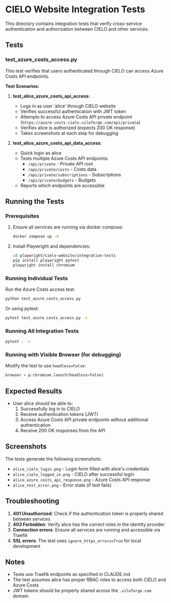 # CIELO Website Integration Tests

This directory contains integration tests that verify cross-service authentication and authorization between CIELO and other services.

## Tests

### test_azure_costs_access.py

This test verifies that users authenticated through CIELO can access Azure Costs API endpoints.

**Test Scenarios:**
1. **test_alice_azure_costs_api_access**: 
   - Logs in as user 'alice' through CIELO website
   - Verifies successful authentication with JWT token
   - Attempts to access Azure Costs API private endpoint (`https://azure-costs.cielo.viloforge.com/api/private`)
   - Verifies alice is authorized (expects 200 OK response)
   - Takes screenshots at each step for debugging

2. **test_alice_azure_costs_api_data_access**:
   - Quick login as alice
   - Tests multiple Azure Costs API endpoints:
     - `/api/private` - Private API root
     - `/api/private/costs` - Costs data
     - `/api/private/subscriptions` - Subscriptions
     - `/api/private/budgets` - Budgets
   - Reports which endpoints are accessible

## Running the Tests

### Prerequisites
1. Ensure all services are running via docker compose:
   ```bash
   docker compose up -d
   ```

2. Install Playwright and dependencies:
   ```bash
   cd playwright/cielo-website/integration-tests
   pip install playwright pytest
   playwright install chromium
   ```

### Running Individual Tests

Run the Azure Costs access test:
```bash
python test_azure_costs_access.py
```

Or using pytest:
```bash
pytest test_azure_costs_access.py -v
```

### Running All Integration Tests

```bash
pytest . -v
```

### Running with Visible Browser (for debugging)

Modify the test to use `headless=False`:
```python
browser = p.chromium.launch(headless=False)
```

## Expected Results

- User alice should be able to:
  1. Successfully log in to CIELO
  2. Receive authentication tokens (JWT)
  3. Access Azure Costs API private endpoints without additional authentication
  4. Receive 200 OK responses from the API

## Screenshots

The tests generate the following screenshots:
- `alice_cielo_login.png` - Login form filled with alice's credentials
- `alice_cielo_logged_in.png` - CIELO after successful login
- `alice_azure_costs_api_response.png` - Azure Costs API response
- `alice_test_error.png` - Error state (if test fails)

## Troubleshooting

1. **401 Unauthorized**: Check if the authentication token is properly shared between services
2. **403 Forbidden**: Verify alice has the correct roles in the identity provider
3. **Connection errors**: Ensure all services are running and accessible via Traefik
4. **SSL errors**: The test uses `ignore_https_errors=True` for local development

## Notes

- Tests use Traefik endpoints as specified in CLAUDE.md
- The test assumes alice has proper RBAC roles to access both CIELO and Azure Costs
- JWT tokens should be properly shared across the `.viloforge.com` domain